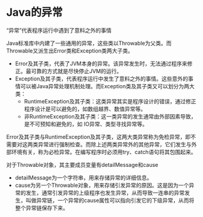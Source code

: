 # Java的异常

“异常”代表程序运行中遇到了意料之外的事情

Java标准库中内建了一些通用的异常，这些类以Throwable为父类。而Throwable又派生出Error类和Exception类两大子类。

+ Error及其子类，代表了JVM本身的异常。该异常发生时，无法通过程序来修正。最可靠的方式就是尽快停止JVM的运行。
+ Exception及其子类，代表程序运行中发生了意料之外的事情。这些意外的事情可以被Java异常处理机制处理。而Exception类及其子类又可以划分为两大类：
    + RuntimeException及其子类：这类异常其实是程序设计的错误，通过修正程序设计是可以避免的，如数组越界、数值异常等。
    + 非RuntimeException及其子类：这一类异常的发生通常由外部因素导致，是不可预知和避免的，如 IO异常、类型寻找异常等。

Error及其子类与RuntimeException及其子类，这两大类异常称为免检异常，即不需要对这两类异常进行强制检查。而除上述两类异常外的其他异常，它们发生与外部环境有关，称为必检异常。在编写程序时必须用try、catch语句将其包围起来。

对于Throwable对象，其主要成员变量有detailMessage和cause

+ detailMessage为一个字符串，用来存储异常的详细信息。
+ cause为另一个Throwable对象，用来存储引发异常的原因。这是因为一个异常的发生，通常引发异常的上级程序也发生异常，从而导致一连串的异常发生，叫做异常链，一个异常的cause属性可以指向引发它的下级异常，从而将整个异常链保存下来。